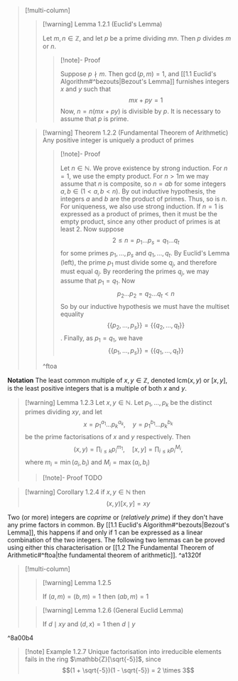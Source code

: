 >[!multi-column]
>
>>[!warning] Lemma 1.2.1 (Euclid's Lemma)
>>
>>Let $m, n \in \mathbb{Z}$, and let $p$ be a prime dividing $mn$. Then $p$ divides $m$ or $n$. 
>>>[!note]- Proof
>>>
>>>Suppose $p \nmid m$. Then $\gcd(p, m) = 1$, and [[1.1 Euclid's Algorithm#^bezouts|Bezout's Lemma]] furnishes integers $x$ and $y$ such that
>>>$$mx + py = 1$$
>>>Now, $n = n(mx+py)$ is divisible by $p$. It is necessary to assume that $p$ is prime. 
>
>> [!warning] Theorem 1.2.2 (Fundamental Theorem of Arithmetic)
>> Any positive integer is uniquely a product of primes
>>> [!note]- Proof 
>>> 
>>> Let $n \in \mathbb{N}$. We prove existence by strong induction. For $n = 1$, we use the empty product. For $n > 1$m we may assume that $n$ is composite, so $n = ab$ for some integers $a, b \in (1 < a, b < n)$. By out inductive hypothesis, the integers $a$ and $b$ are the product of primes. Thus, so is $n$. 
>>> For uniqueness, we also use strong induction. If $n = 1$ is expressed as a product of primes, then it must be the empty product, since any other product of primes is at least 2. Now suppose 
>>> $$2 \le n = p_1 ... p_s = q_1 ... q_t$$
>>> for some primes $p_1, ... , p_s$ and $q_1,..., q_t$. By Euclid's Lemma (left), the prime $p_1$ must divide some $q_j$, and therefore must equal $q_j$. By reordering the primes $q_j$, we may assume that $p_1 = q_1$. Now 
>>> $$p_2 ... p_2 = q_2 ... q_t < n$$
>>> So by our inductive hypothesis we must have the multiset equality 
>>> $$\{\{p_2, ..., p_s\}\} = \{\{q_2,...,q_t\}\}$$. 
>>> Finally, as $p_1 = q_1$, we have
>>> $$\{\{p_1, ..., p_s\}\} = \{\{q_1,...,q_t\}\}$$
>>
>>^ftoa



**Notation** The least common multiple of $x, y \in \mathbb{Z}$, denoted $\text{lcm}(x, y)$ or $[x, y]$, is the least positive integers that is a multiple of both $x$ and $y$. 

>[!warning] Lemma 1.2.3 
>Let $x, y \in \mathbb{N}$. Let $p_1,..., p_k$ be the distinct primes dividing $xy$, and let 
>$$x = p_1^{a_1} ... p_k^{a_k}, \quad y = p_1^{b_1}...p_k^{b_k}$$ 
>be the prime factorisations of $x$ and $y$ respectively. Then 
>$$(x, y) = \prod_{i \le k} p_i^{m_1}, \quad [x, y] = \prod_{i \le k} p_i^{M_i},$$ 
>where $m_i = \min(a_i, b_i)$ and $M_i = \max(a_i, b_i)$
>>[!note]- Proof 
>>TODO

>[!warning] Corollary 1.2.4 
>if $x, y \in \mathbb{N}$ then 
>$$(x, y)[x, y] = xy$$

Two (or more) integers are *coprime* or (*relatively prime*) if they don't have any prime factors in common. By [[1.1 Euclid's Algorithm#^bezouts|Bezout's Lemma]], this happens if and only if 1 can be expressed as a linear combination of the two integers. The following two lemmas can be proved using either this characterisation or [[1.2 The Fundamental Theorem of Arithmetic#^ftoa|the fundamental theorem of arithmetic]].  ^a1320f

>[!multi-column]
>
>>[!warning] Lemma 1.2.5 
>>
>>If $(a, m) = (b, m) = 1$ then $(ab, m) = 1$
>
>>[!warning] Lemma 1.2.6 (General Euclid Lemma)
>>
>>If $d \mid xy$ and $(d, x) = 1$ then $d \mid y$ 

^8a00b4

>[!note] Example 1.2.7
>Unique factorisation into irreducible elements fails in the ring $\mathbb{Z}[\sqrt{-5}]$, since
>$$(1 + \sqrt{-5})(1 - \sqrt{-5}) = 2 \times 3$$ 

